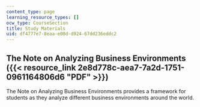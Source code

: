 ```yaml
---
content_type: page
learning_resource_types: []
ocw_type: CourseSection
title: Study Materials
uid: df4777e7-8eaa-e00d-d924-67dd236eddc2
---
```


The Note on Analyzing Business Environments ({{< resource_link 2e8d778c-aea7-7a2d-1751-0961164806d6 "PDF" >}})
--------------------------------------------------------------------------------------------------

The Note on Analyzing Business Environments provides a framework for students as they analyze different business environments around the world.